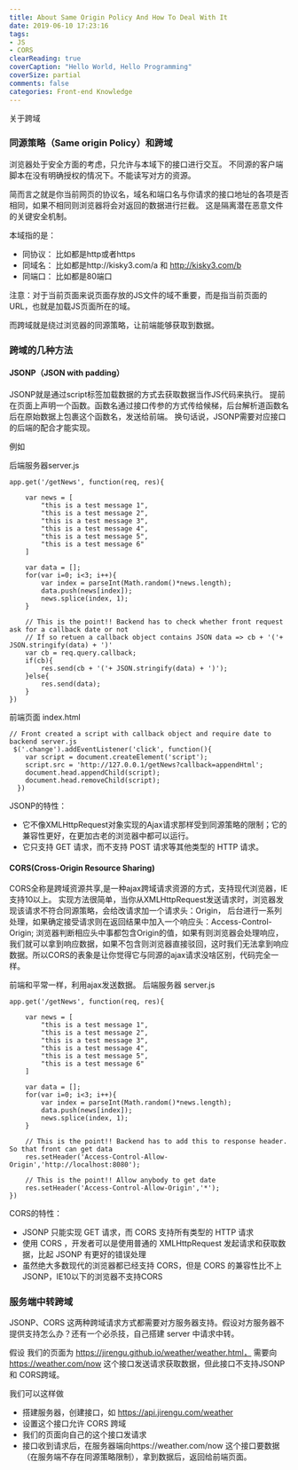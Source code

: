```yaml
---
title: About Same Origin Policy And How To Deal With It
date: 2019-06-10 17:23:16
tags:
- JS
- CORS
clearReading: true
coverCaption: "Hello World, Hello Programming"
coverSize: partial
comments: false
categories: Front-end Knowledge
---
```


关于跨域
<!--more-->

### 同源策略（Same origin Policy）和跨域
浏览器处于安全方面的考虑，只允许与本域下的接口进行交互。
不同源的客户端脚本在没有明确授权的情况下。不能读写对方的资源。

简而言之就是你当前网页的协议名，域名和端口名与你请求的接口地址的各项是否相同，如果不相同则浏览器将会对返回的数据进行拦截。
这是隔离潜在恶意文件的关键安全机制。

本域指的是：
- 同协议： 比如都是http或者https
- 同域名： 比如都是http://kisky3.com/a 和 http://kisky3.com/b
- 同端口： 比如都是80端口

注意：对于当前页面来说页面存放的JS文件的域不重要，而是指当前页面的URL，也就是加载JS页面所在的域。

而跨域就是绕过浏览器的同源策略，让前端能够获取到数据。

### 跨域的几种方法
#### JSONP（JSON with padding）
JSONP就是通过script标签加载数据的方式去获取数据当作JS代码来执行。
提前在页面上声明一个函数。函数名通过接口传参的方式传给候梯，后台解析道函数名后在原始数据上包裹这个函数名，发送给前端。
换句话说，JSONP需要对应接口的后端的配合才能实现。

例如

后端服务器server.js
```JS
app.get('/getNews', function(req, res){

	var news = [
		"this is a test message 1",
		"this is a test message 2",
		"this is a test message 3",
		"this is a test message 4",
		"this is a test message 5",
		"this is a test message 6"
	]

	var data = [];
	for(var i=0; i<3; i++){
		var index = parseInt(Math.random()*news.length);
		data.push(news[index]);
		news.splice(index, 1);
	}

    // This is the point!! Backend has to check whether front request ask for a callback date or not
    // If so retuen a callback object contains JSON data => cb + '('+ JSON.stringify(data) + ')'
	var cb = req.query.callback;
	if(cb){
		res.send(cb + '('+ JSON.stringify(data) + ')');
	}else{
		res.send(data);
	}
})
```

前端页面 index.html
```JS
// Front created a script with callback object and require date to backend server.js 
 $('.change').addEventListener('click', function(){
    var script = document.createElement('script');
    script.src = 'http://127.0.0.1/getNews?callback=appendHtml';
    document.head.appendChild(script);
    document.head.removeChild(script);
  })

```
JSONP的特性：
- 它不像XMLHttpRequest对象实现的Ajax请求那样受到同源策略的限制；它的兼容性更好，在更加古老的浏览器中都可以运行。
- 它只支持 GET 请求，而不支持 POST 请求等其他类型的 HTTP 请求。

#### CORS(Cross-Origin Resource Sharing)
CORS全称是跨域资源共享,是一种ajax跨域请求资源的方式，支持现代浏览器，IE支持10以上。
实现方法很简单，当你从XMLHttpRequest发送请求时，浏览器发现该请求不符合同源策略，会给改请求加一个请求头：Origin，
后台进行一系列处理，如果确定接受请求则在返回结果中加入一个响应头：Access-Control-Origin;
浏览器判断相应头中事都包含Origin的值，如果有则浏览器会处理响应，我们就可以拿到响应数据，如果不包含则浏览器直接驳回，这时我们无法拿到响应数据。所以CORS的表象是让你觉得它与同源的ajax请求没啥区别，代码完全一样。

前端和平常一样，利用ajax发送数据。
后端服务器 server.js
```JS
app.get('/getNews', function(req, res){

	var news = [
		"this is a test message 1",
		"this is a test message 2",
		"this is a test message 3",
		"this is a test message 4",
		"this is a test message 5",
		"this is a test message 6"
	]

	var data = [];
	for(var i=0; i<3; i++){
		var index = parseInt(Math.random()*news.length);
		data.push(news[index]);
		news.splice(index, 1);
	}

    // This is the point!! Backend has to add this to response header. So that front can get data
    res.setHeader('Access-Control-Allow-Origin','http://localhost:8080');

    // This is the point!! Allow anybody to get date
    res.setHeader('Access-Control-Allow-Origin','*');
})

```
CORS的特性：

- JSONP 只能实现 GET 请求，而 CORS 支持所有类型的 HTTP 请求
- 使用 CORS ，开发者可以是使用普通的 XMLHttpRequest 发起请求和获取数据，比起 JSONP 有更好的错误处理
- 虽然绝大多数现代的浏览器都已经支持 CORS，但是 CORS 的兼容性比不上 JSONP，IE10以下的浏览器不支持CORS

### 服务端中转跨域
JSONP、CORS 这两种跨域请求方式都需要对方服务器支持。假设对方服务器不提供支持怎么办？还有一个必杀技，自己搭建 server 中请求中转。

假设 我们的页面为 https://jirengu.github.io/weather/weather.html， 需要向 https://weather.com/now 这个接口发送请求获取数据，但此接口不支持JSONP 和 CORS跨域。

我们可以这样做

- 搭建服务器，创建接口，如 https://api.jirengu.com/weather
- 设置这个接口允许 CORS 跨域
- 我们的页面向自己的这个接口发请求
- 接口收到请求后，在服务器端向https://weather.com/now 这个接口要数据（在服务端不存在同源策略限制），拿到数据后，返回给前端页面。

